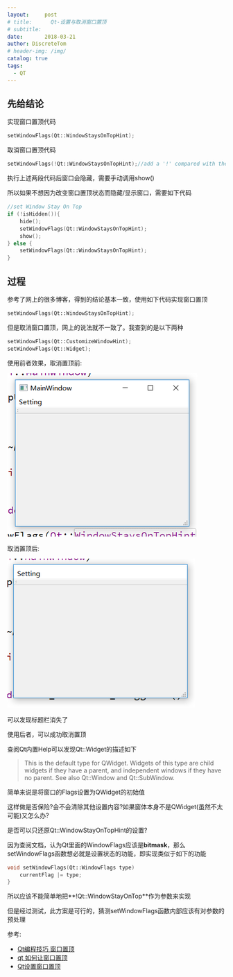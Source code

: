 ```yaml
---
layout:     post
# title:      Qt-设置与取消窗口置顶
# subtitle: 
date:       2018-03-21
author: DiscreteTom
# header-img: /img/
catalog: true
tags:
  - QT
---
```


## 先给结论

实现窗口置顶代码

```c++
setWindowFlags(Qt::WindowStaysOnTopHint);
```

取消窗口置顶代码

```c++
setWindowFlags(!Qt::WindowStaysOnTopHint);//add a '!' compared with the upper one
```

执行上述两段代码后窗口会隐藏，需要手动调用show()

所以如果不想因为改变窗口置顶状态而隐藏/显示窗口，需要如下代码

```c++
//set Window Stay On Top
if (!isHidden()){
	hide();
	setWindowFlags(Qt::WindowStaysOnTopHint);
	show();
} else {
	setWindowFlags(Qt::WindowStaysOnTopHint);
}
```

## 过程

参考了网上的很多博客，得到的结论基本一致，使用如下代码实现窗口置顶

```c++
setWindowFlags(Qt::WindowStaysOnTopHint);
```

但是取消窗口置顶，网上的说法就不一致了。我查到的是以下两种

```c++
setWindowFlags(Qt::CustomizeWindowHint);
setWindowFlags(Qt::Widget);
```

使用前者效果，取消置顶前:

![5-1](/img/5-1.png)

取消置顶后:

![5-2](/img/5-2.png)

可以发现标题栏消失了

使用后者，可以成功取消置顶

查阅Qt内置Help可以发现Qt::Widget的描述如下

> This is the default type for QWidget. Widgets of this type are child widgets if they have a parent, and independent windows if they have no parent. See also Qt::Window and Qt::SubWindow.

简单来说是将窗口的Flags设置为QWidget的初始值

这样做是否保险?会不会清除其他设置内容?如果窗体本身不是QWidget(虽然不太可能)又怎么办?

是否可以只还原Qt::WindowStayOnTopHint的设置?

因为查阅文档，认为Qt里面的WindowFlags应该是**bitmask**，那么setWindowFlags函数想必就是设置状态的功能，即实现类似于如下的功能

```c++
void setWindowFlags(Qt::WindowFlags type)
	currentFlag |= type;
}
```

所以应该不能简单地把**!Qt::WindowStayOnTop**作为参数来实现

但是经过测试，此方案是可行的，猜测setWindowFlags函数内部应该有对参数的预处理

参考:
- [Qt编程技巧 窗口置顶](http://blog.csdn.net/killua_hzl/article/details/5288769)
- [qt 如何让窗口置顶](http://blog.csdn.net/dongpanshan/article/details/17612655)
- [Qt设置窗口置顶](http://blog.sina.com.cn/s/blog_8a3023730100v507.html)
